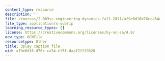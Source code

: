 ```yaml
---
content_type: resource
description: ''
file: /courses/2-003sc-engineering-dynamics-fall-2011/af9e6d16d76cca34e15fdaaf2ff19820_wERH7LtoUuE.srt
file_type: application/x-subrip
learning_resource_types: []
license: https://creativecommons.org/licenses/by-nc-sa/4.0/
ocw_type: OCWFile
resourcetype: Other
title: 3play caption file
uid: af9e6d16-d76c-ca34-e15f-daaf2ff19820
---
```

